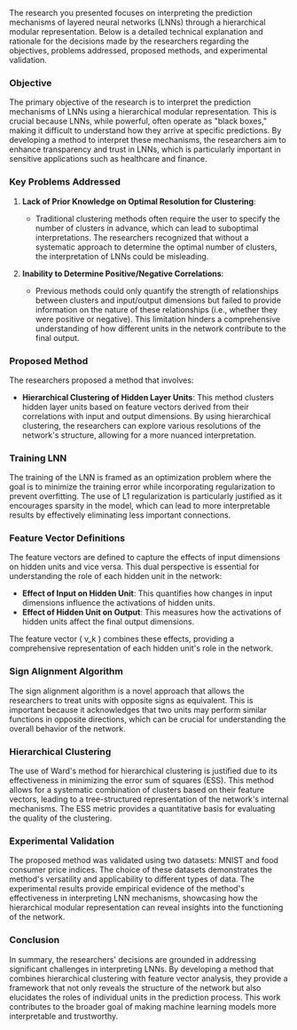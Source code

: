 The research you presented focuses on interpreting the prediction mechanisms of layered neural networks (LNNs) through a hierarchical modular representation. Below is a detailed technical explanation and rationale for the decisions made by the researchers regarding the objectives, problems addressed, proposed methods, and experimental validation.

### Objective
The primary objective of the research is to interpret the prediction mechanisms of LNNs using a hierarchical modular representation. This is crucial because LNNs, while powerful, often operate as "black boxes," making it difficult to understand how they arrive at specific predictions. By developing a method to interpret these mechanisms, the researchers aim to enhance transparency and trust in LNNs, which is particularly important in sensitive applications such as healthcare and finance.

### Key Problems Addressed
1. **Lack of Prior Knowledge on Optimal Resolution for Clustering**: 
   - Traditional clustering methods often require the user to specify the number of clusters in advance, which can lead to suboptimal interpretations. The researchers recognized that without a systematic approach to determine the optimal number of clusters, the interpretation of LNNs could be misleading.

2. **Inability to Determine Positive/Negative Correlations**: 
   - Previous methods could only quantify the strength of relationships between clusters and input/output dimensions but failed to provide information on the nature of these relationships (i.e., whether they were positive or negative). This limitation hinders a comprehensive understanding of how different units in the network contribute to the final output.

### Proposed Method
The researchers proposed a method that involves:
- **Hierarchical Clustering of Hidden Layer Units**: This method clusters hidden layer units based on feature vectors derived from their correlations with input and output dimensions. By using hierarchical clustering, the researchers can explore various resolutions of the network's structure, allowing for a more nuanced interpretation.

### Training LNN
The training of the LNN is framed as an optimization problem where the goal is to minimize the training error while incorporating regularization to prevent overfitting. The use of L1 regularization is particularly justified as it encourages sparsity in the model, which can lead to more interpretable results by effectively eliminating less important connections.

### Feature Vector Definitions
The feature vectors are defined to capture the effects of input dimensions on hidden units and vice versa. This dual perspective is essential for understanding the role of each hidden unit in the network:
- **Effect of Input on Hidden Unit**: This quantifies how changes in input dimensions influence the activations of hidden units.
- **Effect of Hidden Unit on Output**: This measures how the activations of hidden units affect the final output dimensions.

The feature vector \( v_k \) combines these effects, providing a comprehensive representation of each hidden unit's role in the network.

### Sign Alignment Algorithm
The sign alignment algorithm is a novel approach that allows the researchers to treat units with opposite signs as equivalent. This is important because it acknowledges that two units may perform similar functions in opposite directions, which can be crucial for understanding the overall behavior of the network.

### Hierarchical Clustering
The use of Ward's method for hierarchical clustering is justified due to its effectiveness in minimizing the error sum of squares (ESS). This method allows for a systematic combination of clusters based on their feature vectors, leading to a tree-structured representation of the network's internal mechanisms. The ESS metric provides a quantitative basis for evaluating the quality of the clustering.

### Experimental Validation
The proposed method was validated using two datasets: MNIST and food consumer price indices. The choice of these datasets demonstrates the method's versatility and applicability to different types of data. The experimental results provide empirical evidence of the method's effectiveness in interpreting LNN mechanisms, showcasing how the hierarchical modular representation can reveal insights into the functioning of the network.

### Conclusion
In summary, the researchers' decisions are grounded in addressing significant challenges in interpreting LNNs. By developing a method that combines hierarchical clustering with feature vector analysis, they provide a framework that not only reveals the structure of the network but also elucidates the roles of individual units in the prediction process. This work contributes to the broader goal of making machine learning models more interpretable and trustworthy.